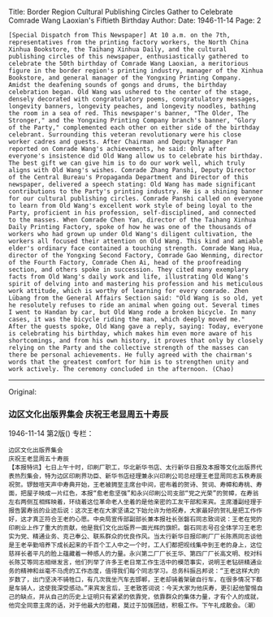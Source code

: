 Title: Border Region Cultural Publishing Circles Gather to Celebrate Comrade Wang Laoxian's Fiftieth Birthday
Author: 
Date: 1946-11-14
Page: 2
 
    [Special Dispatch from This Newspaper] At 10 a.m. on the 7th, representatives from the printing factory workers, the North China Xinhua Bookstore, the Taihang Xinhua Daily, and the cultural publishing circles of this newspaper, enthusiastically gathered to celebrate the 50th birthday of Comrade Wang Laoxian, a meritorious figure in the border region's printing industry, manager of the Xinhua Bookstore, and general manager of the Yongxing Printing Company. Amidst the deafening sounds of gongs and drums, the birthday celebration began. Old Wang was ushered to the center of the stage, densely decorated with congratulatory poems, congratulatory messages, longevity banners, longevity peaches, and longevity noodles, bathing the room in a sea of red. This newspaper's banner, "The Older, The Stronger," and the Yongxing Printing Company branch's banner, "Glory of the Party," complemented each other on either side of the birthday celebrant. Surrounding this veteran revolutionary were his close worker cadres and guests. After Chairman and Deputy Manager Pan reported on Comrade Wang's achievements, he said: Only after everyone's insistence did Old Wang allow us to celebrate his birthday. The best gift we can give him is to do our work well, which truly aligns with Old Wang's wishes. Comrade Zhang Panshi, Deputy Director of the Central Bureau's Propaganda Department and Director of this newspaper, delivered a speech stating: Old Wang has made significant contributions to the Party's printing industry. He is a shining banner for our cultural publishing circles. Comrade Panshi called on everyone to learn from Old Wang's excellent work style of being loyal to the Party, proficient in his profession, self-disciplined, and connected to the masses. When Comrade Chen Yan, director of the Taihang Xinhua Daily Printing Factory, spoke of how he was one of the thousands of workers who had grown up under Old Wang's diligent cultivation, the workers all focused their attention on Old Wang. This kind and amiable elder's ordinary face contained a touching strength. Comrade Wang Hua, director of the Yongxing Second Factory, Comrade Gao Wenming, director of the Fourth Factory, Comrade Chen Ai, head of the proofreading section, and others spoke in succession. They cited many exemplary facts from Old Wang's daily work and life, illustrating Old Wang's spirit of delving into and mastering his profession and his meticulous work attitude, which is worthy of learning for every comrade. Zhen Lübang from the General Affairs Section said: "Old Wang is so old, yet he resolutely refuses to ride an animal when going out. Several times I went to Handan by car, but Old Wang rode a broken bicycle. In many cases, it was the bicycle riding the man, which deeply moved me." After the guests spoke, Old Wang gave a reply, saying: Today, everyone is celebrating his birthday, which makes him even more aware of his shortcomings, and from his own history, it proves that only by closely relying on the Party and the collective strength of the masses can there be personal achievements. He fully agreed with the chairman's words that the greatest comfort for him is to strengthen unity and work actively. The ceremony concluded in the afternoon. (Chao)



<hr /> 

Original: 


### 边区文化出版界集会  庆祝王老显周五十寿辰

1946-11-14
第2版()
专栏：

    边区文化出版界集会
    庆祝王老显周五十寿辰
    【本报特讯】七日上午十时，印刷厂职工，华北新华书店、太行新华日报及本报等文化出版界代表热烈集会，特为边区印刷界功臣、新华书店经理兼永兴印刷公司总经理王老显周同志五秩寿辰祝贺。锣鼓喧天声中寿典开始，王老被拥至主席台中间，密布着的贺诗、贺词、寿幛和寿桃、寿面，把屋子映成一片红色，本报“愈老愈坚强”和永兴印刷公司支部“党之光荣”的贺幛，在寿翁左右两侧互相辉映着，环绕着这位革命老人坐着的是他亲密的工友干部和来宾。主席潘副经理于报告罢寿翁的业迹后说：这次王老在大家坚请之下始允许为他祝寿，大家最好的贺礼是把工作作好，这才真正符合王老的心愿。中央局宣传部副部长兼本报社长张磐石同志致词说：王老在党的印刷业上作了重大的贡献，他是我们文化出版界一面光辉的旗帜。磐石同志号召全体学习王老忠实为党、精通业务、克己奉公、联系群众的优良作风。当太行新华日报印刷厂厂长陈燕同志谈他是王老辛勤培养下成长起来的千百个工人中之一个时，工人们都把视线集中到王老的身上，这位慈祥长者平凡的脸上蕴藏着一种感人的力量。永兴第二厂厂长王华、第四厂厂长高文明、校对科长陈艾等同志相继发言，他们列举了许多王老日常工作生活中的模范事实，说明王老钻研精通业务的精神和丝毫不马虎的工作态度，值得我们每个同志学习。总务科振吕邦说：“王老这样大的岁数了，出门坚决不骑牲口，有几次我坐汽车去邯郸，王老却骑着架破自行车，在很多情况下都是车骑人，这使我深受感动。”来宾发言后，王老致答词说：今天大家为他庆寿，更引起他警惕自己的缺点，并从自己的历史上证明只有紧紧的依靠党，依靠群众的集体力量，才有个人的成就，他完全同意主席的话，对于他最大的慰藉，莫过于加强团结，积极工作。下午礼成散会。（潮）
